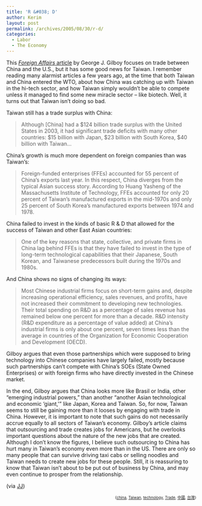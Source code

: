 ```yaml
---
title: 'R &#038; D'
author: Kerim
layout: post
permalink: /archives/2005/08/30/r-d/
categories:
  - Labor
  - The Economy
---
```

This <a href="http://www.foreignaffairs.org/20040701faessay83405/george-j-gilboy/the-myth-behind-china-s-miracle.html?mode=print" onclick="_gaq.push(['_trackEvent', 'outbound-article', 'http://www.foreignaffairs.org/20040701faessay83405/george-j-gilboy/the-myth-behind-china-s-miracle.html?mode=print', 'Foreign Affairs article']);" ><em>Foreign Affairs</em> article</a> by George J. Gilboy focuses on trade between China and the U.S., but it has some good news for Taiwan. I remember reading many alarmist articles a few years ago, at the time that both Taiwan and China entered the WTO, about how China was catching up with Taiwan in the hi-tech sector, and how Taiwan simply wouldn&#8217;t be able to compete unless it managed to find some new miracle sector &#8211; like biotech. Well, it turns out that Taiwan isn&#8217;t doing so bad.

Taiwan still has a trade surplus with China:

> Although [China] had a $124 billion trade surplus with the United States in 2003, it had significant trade deficits with many other countries: $15 billion with Japan, $23 billion with South Korea, $40 billion with Taiwan&#8230;

China&#8217;s growth is much more dependent on foreign companies than was Taiwan&#8217;s:

> Foreign-funded enterprises (FFEs) accounted for 55 percent of China&#8217;s exports last year. In this respect, China diverges from the typical Asian success story. According to Huang Yasheng of the Massachusetts Institute of Technology, FFEs accounted for only 20 percent of Taiwan&#8217;s manufactured exports in the mid-1970s and only 25 percent of South Korea&#8217;s manufactured exports between 1974 and 1978.

China failed to invest in the kinds of basic R & D that allowed for the success of Taiwan and other East Asian countries:

> One of the key reasons that state, collective, and private firms in China lag behind FFEs is that they have failed to invest in the type of long-term technological capabilities that their Japanese, South Korean, and Taiwanese predecessors built during the 1970s and 1980s.

And China shows no signs of changing its ways:

> Most Chinese industrial firms focus on short-term gains and, despite increasing operational efficiency, sales revenues, and profits, have not increased their commitment to developing new technologies. Their total spending on R&D as a percentage of sales revenue has remained below one percent for more than a decade. R&D intensity (R&D expenditure as a percentage of value added) at China&#8217;s industrial firms is only about one percent, seven times less than the average in countries of the Organization for Economic Cooperation and Development (OECD).

Gilboy argues that even those partnerships which were supposed to bring technology into Chinese companies have largely failed, mostly because such partnerships can&#8217;t compete with China&#8217;s SOEs (State Owned Enterprises) or with foreign firms who have directly invested in the Chinese market.

In the end, Gilboy argues that China looks more like Brasil or India, other &#8220;emerging industrial powers,&#8221; than another &#8220;another Asian technological and economic &#8216;giant,'&#8221; like Japan, Korea and Taiwan. So, for now, Taiwan seems to still be gaining more than it looses by engaging with trade in China. However, it is important to note that such gains do not necessarily accrue equally to all sectors of Taiwan&#8217;s economy. Gilboy&#8217;s article claims that outsourcing and trade creates jobs for Americans, but he overlooks important questions about the nature of the new jobs that are created. Although I don&#8217;t know the figures, I believe such outsourcing to China has hurt many in Taiwan&#8217;s economy even more than in the US. There are only so many people that can survive driving taxi cabs or selling noodles and Taiwan needs to create new jobs for these people. Still, it is reassuring to know that Taiwan isn&#8217;t about to be put out of business by China, and may even continue to prosper from the relationship.

(via <a href="http://www.chinastudygroup.org/blog/jj/207/" onclick="_gaq.push(['_trackEvent', 'outbound-article', 'http://www.chinastudygroup.org/blog/jj/207/', 'JJ']);" >JJ</a>)

<!-- technorati tags start -->

<div style="text-align:right;">
  <span style="font-size:x-small;">{<a href="http://www.technorati.com/tag/china" onclick="_gaq.push(['_trackEvent', 'outbound-article', 'http://www.technorati.com/tag/china', 'china']);"  rel="tag">china</a>, <a href="http://www.technorati.com/tag/Taiwan" onclick="_gaq.push(['_trackEvent', 'outbound-article', 'http://www.technorati.com/tag/Taiwan', 'Taiwan']);"  rel="tag">Taiwan</a>, <a href="http://www.technorati.com/tag/technology" onclick="_gaq.push(['_trackEvent', 'outbound-article', 'http://www.technorati.com/tag/technology', 'technology']);"  rel="tag">technology</a>, <a href="http://www.technorati.com/tag/Trade" onclick="_gaq.push(['_trackEvent', 'outbound-article', 'http://www.technorati.com/tag/Trade', 'Trade']);"  rel="tag">Trade</a>, <a href="http://www.technorati.com/tag/中國" onclick="_gaq.push(['_trackEvent', 'outbound-article', 'http://www.technorati.com/tag/中國', '中國']);"  rel="tag">中國</a>, <a href="http://www.technorati.com/tag/台灣" onclick="_gaq.push(['_trackEvent', 'outbound-article', 'http://www.technorati.com/tag/台灣', '台灣']);"  rel="tag">台灣</a>}</span>


<!-- technorati tags end -->

